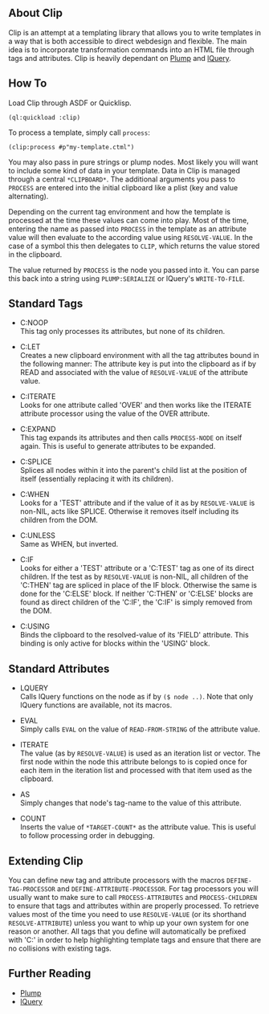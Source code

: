 About Clip
----------
Clip is an attempt at a templating library that allows you to write templates in a way that is both accessible to direct webdesign and flexible. The main idea is to incorporate transformation commands into an HTML file through tags and attributes. Clip is heavily dependant on [Plump](https://shinmera.github.io/plump) and [lQuery](https://shinmera.github.io/lquery). 

How To
------
Load Clip through ASDF or Quicklisp.

```(ql:quickload :clip)```

To process a template, simply call ```process```:

```(clip:process #p"my-template.ctml")```

You may also pass in pure strings or plump nodes. Most likely you will want to include some kind of data in your template. Data in Clip is managed through a central `*CLIPBOARD*`. The additional arguments you pass to `PROCESS` are entered into the initial clipboard like a plist (key and value alternating).

Depending on the current tag environment and how the template is processed at the time these values can come into play. Most of the time, entering the name as passed into `PROCESS` in the template as an attribute value will then evaluate to the according value using `RESOLVE-VALUE`. In the case of a symbol this then delegates to `CLIP`, which returns the value stored in the clipboard.

The value returned by `PROCESS` is the node you passed into it. You can parse this back into a string using `PLUMP:SERIALIZE` or lQuery's `WRITE-TO-FILE`.

Standard Tags
-------------
* C:NOOP <br />
  This tag only processes its attributes, but none of its children.

* C:LET <br />
  Creates a new clipboard environment with all the tag attributes bound in the following manner: The attribute key is put into the clipboard as if by READ and associated with the value of `RESOLVE-VALUE` of the attribute value.

* C:ITERATE <br />
  Looks for one attribute called 'OVER' and then works like the ITERATE attribute processor using the value of the OVER attribute.

* C:EXPAND <br />
  This tag expands its attributes and then calls `PROCESS-NODE` on itself again. This is useful to generate attributes to be expanded.

* C:SPLICE <br />
  Splices all nodes within it into the parent's child list at the position of itself (essentially replacing it with its children).

* C:WHEN <br />
  Looks for a 'TEST' attribute and if the value of it as by `RESOLVE-VALUE` is non-NIL, acts like SPLICE. Otherwise it removes itself including its children from the DOM.

* C:UNLESS <br />
  Same as WHEN, but inverted.

* C:IF <br />
  Looks for either a 'TEST' attribute or a 'C:TEST' tag as one of its direct children. If the test as by `RESOLVE-VALUE` is non-NIL, all children of the 'C:THEN' tag are spliced in place of the IF block. Otherwise the same is done for the 'C:ELSE' block. If neither 'C:THEN' or 'C:ELSE' blocks are found as direct children of the 'C:IF', the 'C:IF' is simply removed from the DOM.

* C:USING <br />
  Binds the clipboard to the resolved-value of its 'FIELD' attribute. This binding is only active for blocks within the 'USING' block.

Standard Attributes
-------------------
* LQUERY <br />
  Calls lQuery functions on the node as if by `($ node ..)`. Note that only lQuery functions are available, not its macros.

* EVAL <br />
  Simply calls `EVAL` on the value of `READ-FROM-STRING` of the attribute value.

* ITERATE <br />
  The value (as by `RESOLVE-VALUE`) is used as an iteration list or vector. The first node within the node this attribute belongs to is copied once for each item in the iteration list and processed with that item used as the clipboard.

* AS <br />
  Simply changes that node's tag-name to the value of this attribute.

* COUNT <br />
  Inserts the value of `*TARGET-COUNT*` as the attribute value. This is useful to follow processing order in debugging.

Extending Clip
--------------
You can define new tag and attribute processors with the macros `DEFINE-TAG-PROCESSOR` and `DEFINE-ATTRIBUTE-PROCESSOR`. For tag processors you will usually want to make sure to call `PROCESS-ATTRIBUTES` and `PROCESS-CHILDREN` to ensure that tags and attributes within are properly processed. To retrieve values most of the time you need to use `RESOLVE-VALUE` (or its shorthand `RESOLVE-ATTRIBUTE`) unless you want to whip up your own system for one reason or another. All tags that you define will automatically be prefixed with 'C:' in order to help highlighting template tags and ensure that there are no collisions with existing tags.

Further Reading
---------------
* [Plump](https://shinmera.github.io/plump)
* [lQuery](https://shinmera.github.io/lquery)
